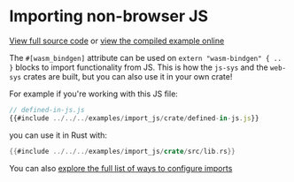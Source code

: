 # Importing non-browser JS

[View full source code][code] or [view the compiled example online][online]

[online]: https://rustwasm.github.io/wasm-bindgen/exbuild/import_js/
[code]: https://github.com/rustwasm/wasm-bindgen/tree/master/examples/import_js

The `#[wasm_bindgen]` attribute can be used on `extern "wasm-bindgen" { .. }` blocks to import
functionality from JS. This is how the `js-sys` and the `web-sys` crates are
built, but you can also use it in your own crate!

For example if you're working with this JS file:

```js
// defined-in-js.js
{{#include ../../../examples/import_js/crate/defined-in-js.js}}
```

you can use it in Rust with:

```rust
{{#include ../../../examples/import_js/crate/src/lib.rs}}
```

You can also [explore the full list of ways to configure imports][attr]

[attr]: ../reference/attributes/on-js-imports/index.html
